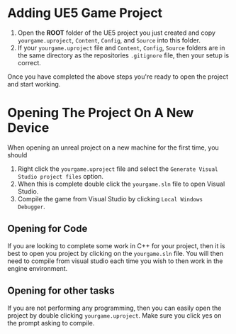 # Adding UE5 Game Project

1. Open the **ROOT** folder of the UE5 project you just created and copy `yourgame.uproject`, `Content`, `Config`, and `Source` into this folder.
2. If your `yourgame.uproject` file and `Content`, `Config`, `Source` folders are in the same directory as the repositories `.gitignore` file, then your setup is correct.

Once you have completed the above steps you're ready to open the project and start working.

# Opening The Project On A New Device

When opening an unreal project on a new machine for the first time,  you should 
1. Right click the `yourgame.uproject` file and select the `Generate Visual Studio project files` option.
2. When this is complete double click the `yourgame.sln` file  to open Visual Studio.
3. Compile the game from Visual Studio by clicking `Local Windows Debugger`. 

## Opening for Code

If you are looking to complete some work in C++ for your project, then it is best to open you project by clicking on the `yourgame.sln` file. You will then need to compile from visual studio each time you wish to then work in the engine environment.

## Opening for other tasks

If you are not performing any programming, then you can easily open the project by double clicking `yourgame.uproject`. Make sure you click yes on the prompt asking to compile. 
